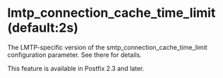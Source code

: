 # lmtp_connection_cache_time_limit (default:2s) 

 The LMTP-specific version of the
smtp_connection_cache_time_limit configuration parameter.
See there for details. 

 This feature is available in Postfix 2.3 and later. 


